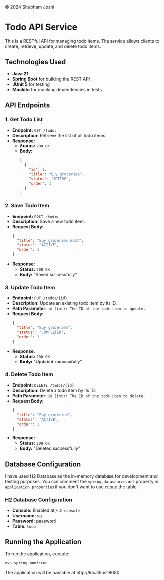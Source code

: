 
© 2024 Shubham Joshi

# Todo API Service

This is a RESTful API for managing todo items. The service allows clients to create, retrieve, update, and delete todo items.

## Technologies Used
- **Java 21**
- **Spring Boot** for building the REST API
- **JUnit 5** for testing
- **Mockito** for mocking dependencies in tests

## API Endpoints

### 1. Get Todo List

- **Endpoint:** `GET /todos`
- **Description:** Retrieve the list of all todo items.
- **Response:**
    - **Status:** `200 OK`
    - **Body:**
      ```json
      [
        {
          "id": 1,
          "title": "Buy groceries",
          "status": "ACTIVE",
          "order": 1
        }
      ]
      ```

### 2. Save Todo Item

- **Endpoint:** `POST /todos`
- **Description:** Save a new todo item.
- **Request Body:**
  ```json
  {
    "title": "Buy groceries edit",
    "status": "ACTIVE",
    "order": 1
  }
- **Response:**
  - **Status:** `200 OK`
  - **Body:** "Saved successfully"

### 3. Update Todo Item

- **Endpoint:** `PUT /todos/{id}`
- **Description:**  Update an existing todo item by its ID.
- **Path Parameter:** `id (int): The ID of the todo item to update.`
- **Request Body:**
  ```json
  {
    "title": "Buy groceries",
    "status": "COMPLETED",
    "order": 1
  }
- **Response:**
    - **Status:** `200 OK`
    - **Body:** "Updated successfully"
### 4. Delete Todo Item

- **Endpoint:** `DELETE /todos/{id}`
- **Description:**  Delete a todo item by its ID.
- **Path Parameter:** `id (int): The ID of the todo item to delete.`
- **Request Body:**
  ```json
  {
    "title": "Buy groceries",
    "status": "ACTIVE",
    "order": 1
  }
- **Response:**
    - **Status:** `200 OK`
    - **Body:** "Deleted successfully"
## Database Configuration

I have used H2 Database as the in-memory database for development and testing purposes.
You can comment the `spring.datasource.url` property in `application.properties` if you don't want to use create the table.

### H2 Database Configuration

- **Console:** Enabled at `/h2-console`
- **Username:** sa
- **Password:** password
- **Table:** `todo`


## Running the Application

To run the application, execute:
```sh
mvn spring-boot:run
```
The application will be available at http://localhost:8080
